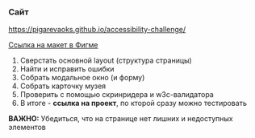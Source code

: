 ### Сайт

https://pigarevaoks.github.io/accessibility-challenge/

[Ссылка на макет в Фигме](https://www.figma.com/file/TAuhy5Uaoh6VSyhwB9RDxU/Digital-Accessibility---task-for-developers?node-id=0%3A1)

1. Cверстать основной layout (структура страницы)
2. Найти и исправить ошибки
3. Собрать модальное окно (и форму)
4. Собрать карточку музея
5. Проверить с помощью скринридера и w3c-валидатора
6. В итоге - **ссылка на проект**, по кторой сразу можно тестировать

**ВАЖНО:** Убедиться, что на странице нет лишних и недоступных элементов
